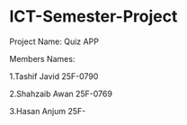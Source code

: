 # ICT-Semester-Project 

Project Name: Quiz APP  

Members Names:  

1.Tashif Javid 25F-0790   

2.Shahzaib Awan 25F-0769  

3.Hasan Anjum   25F-
